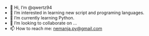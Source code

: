 - 👋 Hi, I’m @qwertz94
- 👀 I’m interested in learning new script and programing languages.
- 🌱 I’m currently learning Python.
- 💞️ I’m looking to collaborate on ...
- 📫 How to reach me: nemanja.py@gmail.com

<!---
qwertz94/qwertz94 is a ✨ special ✨ repository because its `README.md` (this file) appears on your GitHub profile.
You can click the Preview link to take a look at your changes.
--->
